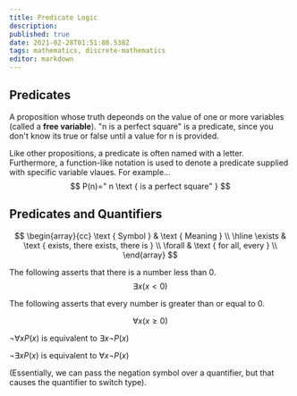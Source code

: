```yaml
---
title: Predicate Logic
description: 
published: true
date: 2021-02-28T01:51:08.538Z
tags: mathematics, discrete-mathematics
editor: markdown
---
```


## Predicates
A proposition whose truth depeonds on the value of one or more variables (called a **free variable**). "n is a perfect square" is a predicate, since you don't know its true or false until a value for n is provided.

Like other propositions, a predicate is often named with a letter. Furthermore, a function-like notation is used to denote a predicate supplied with specific variable vlaues. For example... 
$$
P(n)=" n \text { is a perfect square" }
$$
## Predicates and Quantifiers

$$
\begin{array}{cc}
\text { Symbol } & \text { Meaning } \\
\hline 
\exists & \text { exists, there exists, there is } \\
\forall & \text { for all, every } \\
\end{array}
$$

The following asserts that there is a number less than 0.
$$
\exists x(x<0)
$$

The following asserts that every number is greater than or equal to 0.

$$
\forall x(x \geq 0)
$$

$\neg \forall x P(x)$ is equivalent to $\exists x \neg P(x)$

$\neg \exists x P(x)$ is equivalent to $\forall x \neg P(x)$

(Essentially, we can pass the negation symbol over a quantifier, but that causes the quantifier to switch type).
